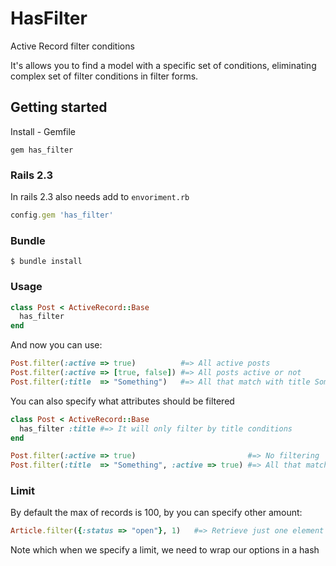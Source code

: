# HasFilter

Active Record filter conditions

It's allows you to find a model with a specific set of conditions, eliminating complex set of filter conditions in filter forms.


## Getting started

Install - Gemfile

`gem has_filter`


### Rails 2.3

In rails 2.3 also needs add to `envoriment.rb`

```ruby
config.gem 'has_filter'
```

### Bundle

`$ bundle install`


### Usage

```ruby
class Post < ActiveRecord::Base
  has_filter
end
```

And now you can use:

```ruby
Post.filter(:active => true)          #=> All active posts
Post.filter(:active => [true, false]) #=> All posts active or not
Post.filter(:title  => "Something")   #=> All that match with title Something (title like %Something%)
```
You can also specify what attributes should be filtered

```ruby
class Post < ActiveRecord::Base
  has_filter :title #=> It will only filter by title conditions
end
```

```ruby
Post.filter(:active => true)                         #=> No filtering
Post.filter(:title  => "Something", :active => true) #=> All that match with title Something (title like %Something%) ignoring active condition
```

### Limit

By default the max of records is 100, by you can specify other amount:

```ruby
Article.filter({:status => "open"}, 1)   #=> Retrieve just one element
```

Note which when we specify a limit, we need to wrap our options in a hash
